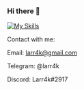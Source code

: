 ### Hi there 👋


[![My Skills](https://skillicons.dev/icons?i=java,kotlin,nodejs,figma&theme=light)](https://skillicons.dev)





Contact with me:

Email: larr4k@gmail.com

Telegram: @larr4k

Discord: Larr4k#2917
